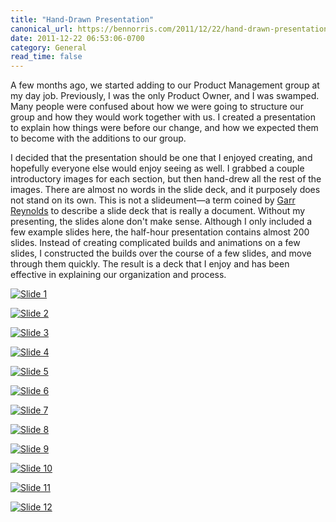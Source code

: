 ```yaml
---
title: "Hand-Drawn Presentation"
canonical_url: https://bennorris.com/2011/12/22/hand-drawn-presentation
date: 2011-12-22 06:53:06-0700
category: General
read_time: false
---
```


A few months ago, we started adding to our Product Management group at my day job. Previously, I was the only Product Owner, and I was swamped. Many people were confused about how we were going to structure our group and how they would work together with us. I created a presentation to explain how things were before our change, and how we expected them to become with the additions to our group.

I decided that the presentation should be one that I enjoyed creating, and hopefully everyone else would enjoy seeing as well. I grabbed a couple introductory images for each section, but then hand-drew all the rest of the images. There are almost no words in the slide deck, and it purposely does not stand on its own. This is not a slideument—a term coined by [Garr Reynolds](http://www.presentationzen.com) to describe a slide deck that is really a document. Without my presenting, the slides alone don't make sense. Although I only included a few example slides here, the half-hour presentation contains almost 200 slides. Instead of creating complicated builds and animations on a few slides, I constructed the builds over the course of a few slides, and move through them quickly. The result is a deck that I enjoy and has been effective in explaining our organization and process.

[![Slide 1](https://media.bennorris.com/images/bennorris/uploads/2019/89ae504981.jpg "Slide 1")](https://media.bennorris.com/images/bennorris/uploads/2019/89ae504981.jpg)

[![Slide 2](https://media.bennorris.com/images/bennorris/uploads/2019/28252e7520.jpg "Slide 2")](https://media.bennorris.com/images/bennorris/uploads/2019/28252e7520.jpg)

[![Slide 3](https://media.bennorris.com/images/bennorris/uploads/2019/d95c8a2588.jpg "Slide 3")](https://media.bennorris.com/images/bennorris/uploads/2019/d95c8a2588.jpg)

[![Slide 4](https://media.bennorris.com/images/bennorris/uploads/2019/52f864cb7b.jpg "Slide 4")](https://media.bennorris.com/images/bennorris/uploads/2019/52f864cb7b.jpg)

[![Slide 5](https://media.bennorris.com/images/bennorris/uploads/2019/6815f3e422.jpg "Slide 5")](https://media.bennorris.com/images/bennorris/uploads/2019/6815f3e422.jpg)

[![Slide 6](https://media.bennorris.com/images/bennorris/uploads/2019/0ebfb15d0c.jpg "Slide 6")](https://media.bennorris.com/images/bennorris/uploads/2019/0ebfb15d0c.jpg)

[![Slide 7](https://media.bennorris.com/images/bennorris/uploads/2019/55e56066cc.jpg "Slide 7")](https://media.bennorris.com/images/bennorris/uploads/2019/55e56066cc.jpg)

[![Slide 8](https://media.bennorris.com/images/bennorris/uploads/2019/eee7973e50.jpg "Slide 8")](https://media.bennorris.com/images/bennorris/uploads/2019/eee7973e50.jpg)

[![Slide 9](https://media.bennorris.com/images/bennorris/uploads/2019/859a87a228.jpg "Slide 9")](https://media.bennorris.com/images/bennorris/uploads/2019/859a87a228.jpg)

[![Slide 10](https://media.bennorris.com/images/bennorris/uploads/2019/9a41a9e1a6.jpg "Slide 10")](https://media.bennorris.com/images/bennorris/uploads/2019/9a41a9e1a6.jpg)

[![Slide 11](https://media.bennorris.com/images/bennorris/uploads/2019/6b4e423760.jpg "Slide 11")](https://media.bennorris.com/images/bennorris/uploads/2019/6b4e423760.jpg)

[![Slide 12](https://media.bennorris.com/images/bennorris/uploads/2019/ad3ba379fd.jpg "Slide 12")](https://media.bennorris.com/images/bennorris/uploads/2019/ad3ba379fd.jpg)
